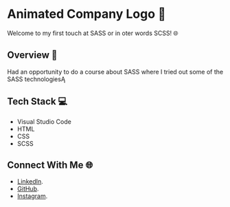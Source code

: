 # Animated Company Logo 🎨

Welcome to my first touch at SASS or in oter words SCSS! 🌐

## Overview 📝

Had an opportunity to do a course about SASS where I tried out some of the SASS technologiesĄ


## Tech Stack 💻

- Visual Studio Code
- HTML
- CSS
- SCSS
  
## Connect With Me 🌐

- [LinkedIn](https://www.linkedin.com/in/dominykas-pavlijus-138b41270/).
- [GitHub](https://github.com/B0K1NG).
- [Instagram](https://www.instagram.com/ig_dominykas/).
